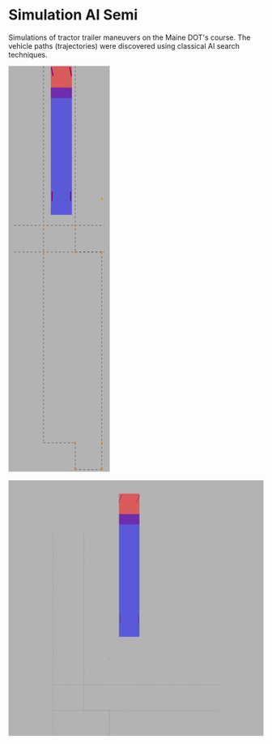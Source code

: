 Simulation AI Semi
==================

Simulations of tractor trailer maneuvers on the Maine DOT's course.
The vehicle paths (trajectories) were discovered using classical AI
search techniques.

![Simulation of a parallel park](/parallel-park.gif)

![Simulation of an alley dock](/alley-dock.gif)